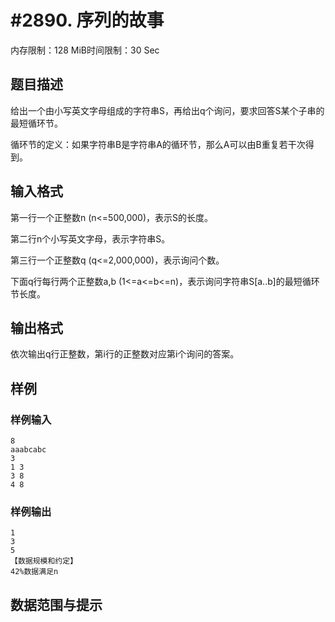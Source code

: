 # #2890. 序列的故事

内存限制：128 MiB时间限制：30 Sec

## 题目描述

给出一个由小写英文字母组成的字符串S，再给出q个询问，要求回答S某个子串的最短循环节。

循环节的定义：如果字符串B是字符串A的循环节，那么A可以由B重复若干次得到。

## 输入格式

第一行一个正整数n (n<=500,000)，表示S的长度。 

第二行n个小写英文字母，表示字符串S。

第三行一个正整数q (q<=2,000,000)，表示询问个数。

下面q行每行两个正整数a,b (1<=a<=b<=n)，表示询问字符串S[a..b]的最短循环节长度。

## 输出格式

依次输出q行正整数，第i行的正整数对应第i个询问的答案。

## 样例

### 样例输入

    
    8
    aaabcabc
    3
    1 3
    3 8
    4 8
    
    

### 样例输出

    
    1
    3
    5
    【数据规模和约定】
    42%数据满足n
    

## 数据范围与提示
